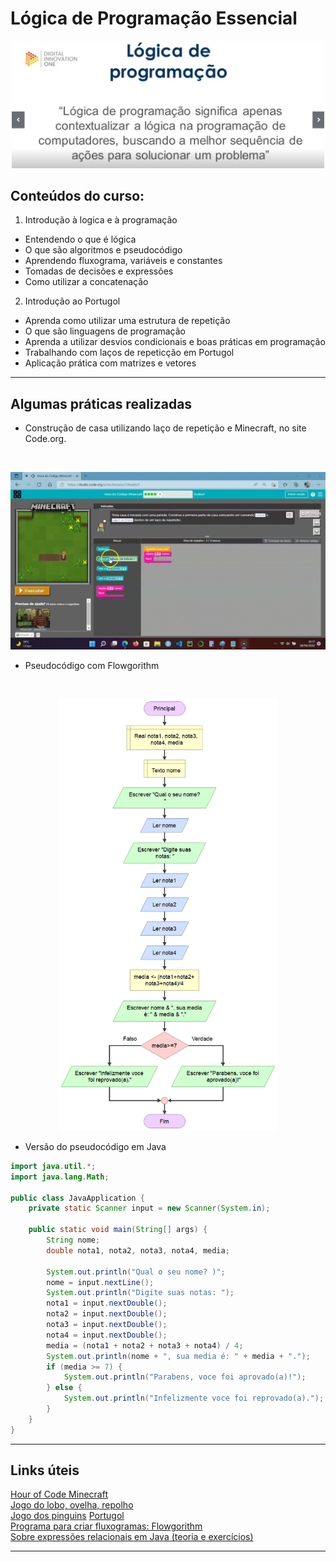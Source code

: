 # Lógica de Programação Essencial  

<p align="center">
	<img src="https://github.com/rosacarla/GFT-start-woman-java/blob/main/003%20Logica-de-programacao-essencial/images/conceito-logica.jpg" width="500">
</p>

## Conteúdos do curso:  

1) Introdução à logica e à programação
- Entendendo o que é lógica  
- O que são algoritmos e pseudocódigo  
- Aprendendo fluxograma, variáveis e constantes  
- Tomadas de decisões e expressões  
- Como utilizar a concatenação  
2) Introdução ao Portugol 
- Aprenda como utilizar uma estrutura de repetição  
- O que são linguagens de programação  
- Aprenda a utilizar desvios condicionais e boas práticas em
programação  
- Trabalhando com laços de repeticção em Portugol  
- Aplicação prática com matrizes e vetores

---

## Algumas práticas realizadas  

- Construção de casa utilizando laço de repetição e Minecraft, no site Code.org.
</br>

<p align="center">
	<img src="https://github.com/rosacarla/GFT-start-woman-java/blob/main/003%20Logica-de-programacao-essencial/images/laco-de-repeticao-minecraft.gif" width="750">
</p>  

- Pseudocódigo com Flowgorithm
</br>

<p align="center">
	<img src="https://github.com/rosacarla/GFT-start-woman-java/blob/main/003%20Logica-de-programacao-essencial/images/flow-if-concatenate.png" width="350">
</p> 

- Versão do pseudocódigo em Java 

```java
import java.util.*;
import java.lang.Math;

public class JavaApplication {
    private static Scanner input = new Scanner(System.in);

    public static void main(String[] args) {
        String nome;
        double nota1, nota2, nota3, nota4, media;
                
        System.out.println("Qual o seu nome? )";
        nome = input.nextLine();
        System.out.println("Digite suas notas: ");
        nota1 = input.nextDouble();
        nota2 = input.nextDouble();
        nota3 = input.nextDouble();
        nota4 = input.nextDouble();
        media = (nota1 + nota2 + nota3 + nota4) / 4;
        System.out.println(nome + ", sua media é: " + media + ".");
        if (media >= 7) {
            System.out.println("Parabens, voce foi aprovado(a)!");
        } else {
            System.out.println("Infelizmente voce foi reprovado(a).");
        }
    }
}
```  


---

## Links úteis  

[Hour of Code Minecraft](https://studio.code.org/s/mc/stage/1/puzzle/1)  
[Jogo do lobo, ovelha, repolho](https://www.proprofs.com/games/wolf-sheep-and-cabbage/)  
[Jogo dos pinguins](https://rachacuca.com.br/jogos/pinguins-numa-fria/)
[Portugol](https://github.com/UNIVALI-LITE/Portugol-Studio/releases/)  
[Programa para criar fluxogramas: Flowgorithm](http://www.flowgorithm.org)  
[Sobre expressões relacionais em Java (teoria e exercícios)](https://runestone.academy/ns/books/published//Subgoals/WriteSelection/WorkedEx-1-WriteRelationalExpressions.html)  

---
